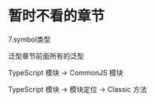 # 暂时不看的章节

7.symbol类型

泛型章节前面所有的泛型

TypeScript 模块 -> CommonJS 模块

TypeScript 模块 -> 模块定位 -> Classic 方法
